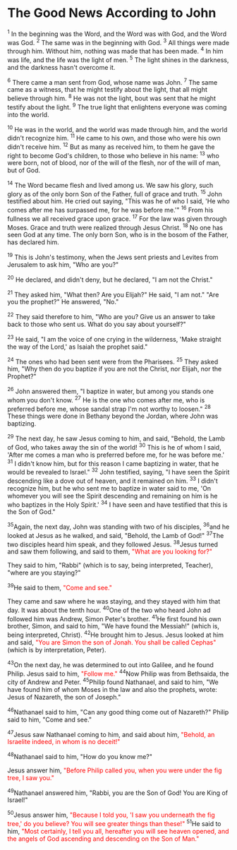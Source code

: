 # The Good News According to John

<sup>1</sup> In the beginning was the Word, and the Word was with God, and the Word was God.
<sup>2</sup> The same was in the beginning with God.
<sup>3</sup> All things were made through him. Without him, nothing was made that has been made.
<sup>4</sup> In him was life, and the life was the light of men.
<sup>5</sup> The light shines in the darkness, and the darkness hasn't overcome it.

<sup>6</sup> There came a man sent from God, whose name was John.
<sup>7</sup> The same came as a witness, that he might testify about the light, that all might believe through him.
<sup>8</sup> He was not the light, bout was sent that he might testify about the light.
<sup>9</sup> The true light that enlightens everyone was coming into the world.

<sup>10</sup> He was in the world, and the world was made through him, and the world didn't recognize him.
<sup>11</sup> He came to his own, and those who were his own didn't receive him.
<sup>12</sup> But as many as received him, to them he gave the right to become God's children, to those who believe in his name:
<sup>13</sup> who were born, not of blood, nor of the will of the flesh, nor of the will of man, but of God.

<sup>14</sup> The Word became flesh and lived among us. We saw his glory, such glory as of the only born Son of the Father, full of grace and truth.
<sup>15</sup> John testified about him. He cried out saying, "This was he of who I said, 'He who comes after me has surpassed me, for he was before me.'"
<sup>16</sup> From his fullness we all received grace upon grace.
<sup>17</sup> For the law was given through Moses. Grace and truth were realized through Jesus Christ.
<sup>18</sup> No one has seen God at any time. The only born Son, who is in the bosom of the Father, has declared him.

<sup>19</sup> This is John's testimony, when the Jews sent priests and Levites from Jerusalem to ask him, "Who are you?"

<sup>20</sup> He declared, and didn't deny, but he declared, "I am not the Christ."

<sup>21</sup> They asked him, "What then? Are you Elijah?" He said, "I am not." "Are you the prophet?" He answered, "No."

<sup>22</sup> They said therefore to him, "Who are you? Give us an answer to take back to those who sent us. What do you say about yourself?"

<sup>23</sup> He said, "I am the voice of one crying in the wilderness, 'Make straight the way of the Lord,' as Isaiah the prophet said."

<sup>24</sup> The ones who had been sent were from the Pharisees.
<sup>25</sup> They asked him, "Why then do you baptize if you are not the Christ, nor Elijah, nor the Prophet?"

<sup>26</sup> John answered them, "I baptize in water, but among you stands one whom you don't know.
<sup>27</sup> He is the one who comes after me, who is preferred before me, whose sandal strap I'm not worthy to loosen."
<sup>28</sup> These things were done in Bethany beyond the Jordan, where John was baptizing.

<sup>29</sup> The next day, he saw Jesus coming to him, and said, "Behold, the Lamb of God, who takes away the sin of the world!
<sup>30</sup> This is he of whom I said, 'After me comes a man who is preferred before me, for he was before me.'
<sup>31</sup> I didn't know him, but for this reason I came baptizing in water, that he would be revealed to Israel."
<sup>32</sup> John testified, saying, "I have seen the Spirit descending like a dove out of heaven, and it remained on him.
<sup>33</sup> I didn't recognize him, but he who sent me to baptize in water said to me, 'On whomever you will see the Spirit descending and remaining on him is he who baptizes in the Holy Spirit.'
<sup>34</sup> I have seen and have testified that this is the Son of God."

<sup>35</sup>Again, the next day, John was standing with two of his disciples,
<sup>36</sup>and he looked at Jesus as he walked, and said, "Behold, the Lamb of God!"
<sup>37</sup>The two disciples heard him speak, and they followed Jesus.
<sup>38</sup>Jesus turned and saw them following, and said to them, <span style="color: red;">"What are you looking for?"</span>

They said to him, "Rabbi" (which is to say, being interpreted, Teacher), "where are you staying?"

<sup>39</sup>He said to them, <span style="color: red;">"Come and see."</span>

They came and saw where he was staying, and they stayed with him that day. It was about the tenth hour.
<sup>40</sup>One of the two who heard John ad followed him was Andrew, Simon Peter's brother.
<sup>41</sup>He first found his own brother, Simon, and said to him, "We have found the Messiah!" (which is, being interpreted, Christ).
<sup>42</sup>He brought him to Jesus. Jesus looked at him and said, <span style="color: red;">"You are Simon the son of Jonah. You shall be called Cephas"</span> (which is by interpretation, Peter).

<sup>43</sup>On the next day, he was determined to out into Galilee, and he found Philip. Jesus said to him, <span style="color: red;">"Follow me."</span>
<sup>44</sup>Now Philip was from Bethsaida, the city of Andrew and Peter.
<sup>45</sup>Philip found Nathanael, and said to him, "We have found him of whom Moses in the law and also the prophets, wrote: Jesus of Nazareth, the son of Joseph."

<sup>46</sup>Nathanael said to him, "Can any good thing come out of Nazareth?" Philip said to him, "Come and see."

<sup>47</sup>Jesus saw Nathanael coming to him, and said about him, <span style="color: red;">"Behold, an Israelite indeed, in whom is no deceit!"</span>

<sup>48</sup>Nathanael said to him, "How do you know me?"

Jesus answer him, <span style="color: red;">"Before Philip called you, when you were under the fig tree, I saw you."</span>

<sup>49</sup>Nathanael answered him, "Rabbi, you are the Son of God! You are King of Israel!"

<sup>50</sup>Jesus answer him, <span style="color: red;">"Because I told you, 'I saw you underneath the fig tree,' do you believe? You will see greater things than these!"</span>
<sup>51</sup>He said to him, <span style="color: red;">"Most certainly, I tell you all, hereafter you will see heaven opened, and the angels of God ascending and descending on the Son of Man."</span>